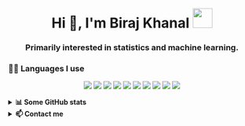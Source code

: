 <h1 align="center">Hi 👋, I'm Biraj Khanal <img height="40" src="https://emoji.gg/assets/emoji/7333-parrotdance.gif"></h1>
<h3 align="center">Primarily interested in statistics and machine learning.</h3>

<h3> 👨‍💻 Languages I use</h3>

<!--START_SECTION:colourise-->
<p align=center>
<img src="https://img.shields.io/badge/-Python-FF0000?style=for-the-badge&logo=python"/>
<img src="https://img.shields.io/badge/-MySQL-violet?style=for-the-badge&logo=MySQL"/>
<img src="https://img.shields.io/badge/-PostgreSQL-green?style=for-the-badge&logo=postgreSQL"/>
<img src="https://img.shields.io/badge/-HTML5-007FFF?style=for-the-badge&logo=html5"/>
<img src="https://img.shields.io/badge/-CSS-0000FF?style=for-the-badge&logo=css3"/>
<img src="https://img.shields.io/badge/-React-FFFF00?style=for-the-badge&logo=react"/>
<img src="https://img.shields.io/badge/-Javascript-00FF00?style=for-the-badge&logo=javascript"/>
<img src="https://img.shields.io/badge/-Shell-7F00FF?style=for-the-badge&logo=gnu-bash"/>
<img src="https://img.shields.io/badge/-Vim-FF00FF?style=for-the-badge&logo=vim"/>
<img src="https://img.shields.io/badge/-Docker-FF0080?style=for-the-badge&logo=docker"/></p>
<!--END_SECTION:colourise-->

<details>
<summary> <b>📊 Some GitHub stats </b></summary>
<p align="center">
  <img align="center" width="450" height="165" src="https://github-readme-stats.vercel.app/api?username=BirajKhanal&show_icons=true&hide_border=false&line_height=20&show_owner=true&bg_color=0,EE82EE,FFFFFF&theme=graywhite"/>
<img align="center" width="450" height="150" src="https://github-readme-stats.vercel.app/api/top-langs/?username=BirajKhanal&layout=compact&hide=HTML&langs_count=10&bg_color=0,EE82EE,FFFFFF&theme=graywhite"/>
</p>
</details>

<details>
<summary> <b>📫 Contact me </b></summary>
<p align="center">
<a href="https://www.kaggle.com/birajkhanal"><img alt="Kaggle" src="https://img.shields.io/badge/Kaggle-Biraj%20Khanal-blue?style=for-the-badge&logo=kaggle"></a>
<a href="mailto:khanalbiraj@protonmail.com"><img alt="Email" src="https://img.shields.io/badge/Email-Biraj%20Khanal-blue?style=for-the-badge&logo=gmail"></a>
</p>
</details>
